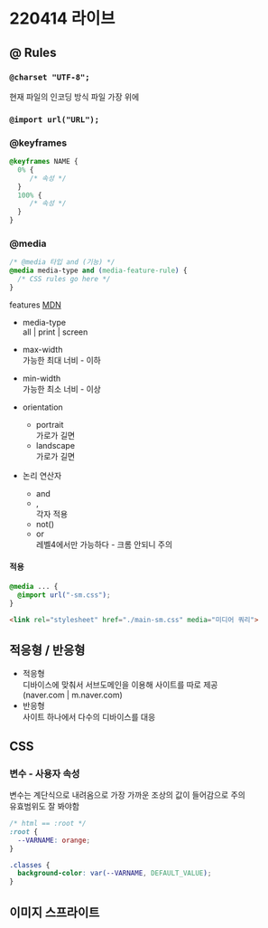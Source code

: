 # 220414 라이브

## @ Rules

### `@charset "UTF-8";`
현재 파일의 인코딩 방식
파일 가장 위에

### `@import url("URL");`

### @keyframes
```css
@keyframes NAME {
  0% {
     /* 속성 */
  }
  100% {
     /* 속성 */
  }
}
```

### @media
```css
/* @media 타입 and (기능) */
@media media-type and (media-feature-rule) {
  /* CSS rules go here */
}
```

features [MDN](https://developer.mozilla.org/en-US/docs/Web/CSS/@media#media_features)

- media-type  
  all | print | screen

- max-width  
  가능한 최대 너비 - 이하
- min-width  
  가능한 최소 너비 - 이상

- orientation  
  - portrait  
    가로가 길면
  - landscape  
    가로가 길면

- 논리 연산자
  - and
  - ,  
    각자 적용
  - not()
  - or  
    레벨4에서만 가능하다 - 크롬 안되니 주의  

#### 적용
```css
@media ... {
  @import url("-sm.css");
}
```

```html
<link rel="stylesheet" href="./main-sm.css" media="미디어 쿼리">
```


## 적응형 / 반응형
- 적응형  
  디바이스에 맞춰서 서브도메인을 이용해 사이트를 따로 제공  
  (naver.com | m.naver.com)
- 반응형  
  사이트 하나에서 다수의 디바이스를 대응


## CSS

### 변수 - 사용자 속성  
변수는 계단식으로 내려옴으로 가장 가까운 조상의 값이 들어감으로 주의  
유효범위도 잘 봐야함

```css
/* html == :root */
:root {
  --VARNAME: orange;
}

.classes {
  background-color: var(--VARNAME, DEFAULT_VALUE);
}
```

## 이미지 스프라이트
